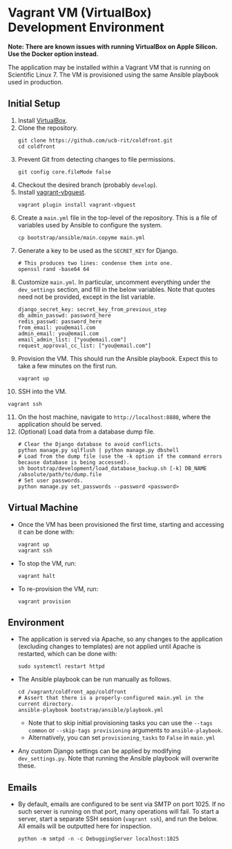 # Vagrant VM (VirtualBox) Development Environment

<b>Note: There are known issues with running VirtualBox on Apple Silicon. Use the Docker option instead.</b>

The application may be installed within a Vagrant VM that is running on Scientific Linux 7. The VM is provisioned using the same Ansible playbook used in production.

## Initial Setup

1. Install [VirtualBox](https://www.virtualbox.org/).
2. Clone the repository.
   ```
   git clone https://github.com/ucb-rit/coldfront.git
   cd coldfront
   ```
3. Prevent Git from detecting changes to file permissions.
   ```
   git config core.fileMode false
   ```
4. Checkout the desired branch (probably `develop`).
5. Install [vagrant-vbguest](https://github.com/dotless-de/vagrant-vbguest).
   ```
   vagrant plugin install vagrant-vbguest
   ```
6. Create a `main.yml` file in the top-level of the repository. This is a file of variables used by Ansible to configure the system.
   ```
   cp bootstrap/ansible/main.copyme main.yml
   ```
7. Generate a key to be used as the `SECRET_KEY` for Django.
   ```
   # This produces two lines: condense them into one.
   openssl rand -base64 64
   ```
8. Customize `main.yml`. In particular, uncomment everything under the `dev_settings` section, and fill in the below variables. Note that quotes need not be provided, except in the list variable.
   ```
   django_secret_key: secret_key_from_previous_step
   db_admin_passwd: password_here
   redis_passwd: password_here
   from_email: you@email.com
   admin_email: you@email.com
   email_admin_list: ["you@email.com"]
   request_approval_cc_list: ["you@email.com"]
   ```
9. Provision the VM. This should run the Ansible playbook. Expect this to take a few minutes on the first run.
   ```
   vagrant up
   ```
10. SSH into the VM.
   ```
   vagrant ssh
   ```
11. On the host machine, navigate to `http://localhost:8880`, where the application should be served.
12. (Optional) Load data from a database dump file.
    ```
    # Clear the Django database to avoid conflicts.
    python manage.py sqlflush | python manage.py dbshell
    # Load from the dump file (use the -k option if the command errors because database is being accessed).
    sh bootstrap/development/load_database_backup.sh [-k] DB_NAME /absolute/path/to/dump.file
    # Set user passwords.
    python manage.py set_passwords --password <password>
    ```


## Virtual Machine

- Once the VM has been provisioned the first time, starting and accessing it can be done with:
  ```
  vagrant up
  vagrant ssh
  ```

- To stop the VM, run:
  ```
  vagrant halt
  ```

- To re-provision the VM, run:
  ```
  vagrant provision
  ```

## Environment

- The application is served via Apache, so any changes to the application (excluding changes to templates) are not applied until Apache is restarted, which can be done with:
  ```
  sudo systemctl restart httpd
  ```
- The Ansible playbook can be run manually as follows.
  ```
  cd /vagrant/coldfront_app/coldfront
  # Assert that there is a properly-configured main.yml in the current directory.
  ansible-playbook bootstrap/ansible/playbook.yml
  ```
  - Note that to skip initial provisioning tasks you can use the `--tags common` or `--skip-tags provisioning` arguments to `ansible-playbook`.
  - Alternatively, you can set `provisioning_tasks` to `False` in `main.yml`

- Any custom Django settings can be applied by modifying `dev_settings.py`. Note that running the Ansible playbook will overwrite these.

## Emails

- By default, emails are configured to be sent via SMTP on port 1025. If no such server is running on that port, many operations will fail. To start a server, start a separate SSH session (`vagrant ssh`), and run the below. All emails will be outputted here for inspection.
  ```
  python -m smtpd -n -c DebuggingServer localhost:1025
  ```
